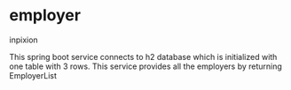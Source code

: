 # employer
inpixion

This spring boot service connects to h2 database which is initialized with one table with 3 rows.
This service provides all the employers by returning EmployerList
